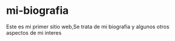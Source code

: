 # mi-biografia
Este es mi primer sitio web,Se trata de mi biografia y algunos otros aspectos de mi interes
